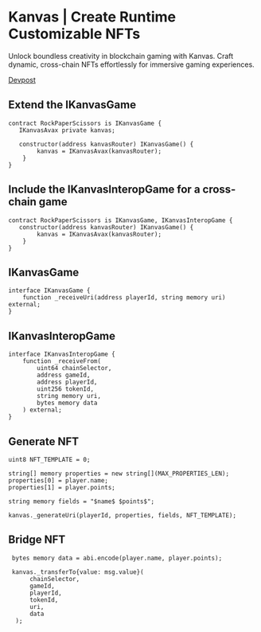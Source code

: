 # Kanvas | Create Runtime Customizable NFTs

Unlock boundless creativity in blockchain gaming with Kanvas. Craft dynamic, cross-chain NFTs effortlessly for immersive gaming experiences.

[Devpost](https://devpost.com/software/kanvas-in-game-dynamic-nfts)

## Extend the IKanvasGame
```solidity
contract RockPaperScissors is IKanvasGame {
   IKanvasAvax private kanvas;

   constructor(address kanvasRouter) IKanvasGame() {
        kanvas = IKanvasAvax(kanvasRouter);
    }
}
```

## Include the IKanvasInteropGame for a cross-chain game
```solidity
contract RockPaperScissors is IKanvasGame, IKanvasInteropGame {
   constructor(address kanvasRouter) IKanvasGame() {
        kanvas = IKanvasAvax(kanvasRouter);
    }
}
```

## IKanvasGame
```solidity
interface IKanvasGame {
    function _receiveUri(address playerId, string memory uri) external;
}
```

## IKanvasInteropGame
```solidity
interface IKanvasInteropGame {
    function _receiveFrom(
        uint64 chainSelector,
        address gameId,
        address playerId,
        uint256 tokenId,
        string memory uri,
        bytes memory data
    ) external;
}
```

## Generate NFT
```solidity
uint8 NFT_TEMPLATE = 0;

string[] memory properties = new string[](MAX_PROPERTIES_LEN);
properties[0] = player.name;
properties[1] = player.points;

string memory fields = "$name$ $points$";

kanvas._generateUri(playerId, properties, fields, NFT_TEMPLATE);
```

## Bridge NFT
```solidity
 bytes memory data = abi.encode(player.name, player.points);

 kanvas._transferTo{value: msg.value}(
      chainSelector,
      gameId,
      playerId,
      tokenId,
      uri,
      data
  );
```

